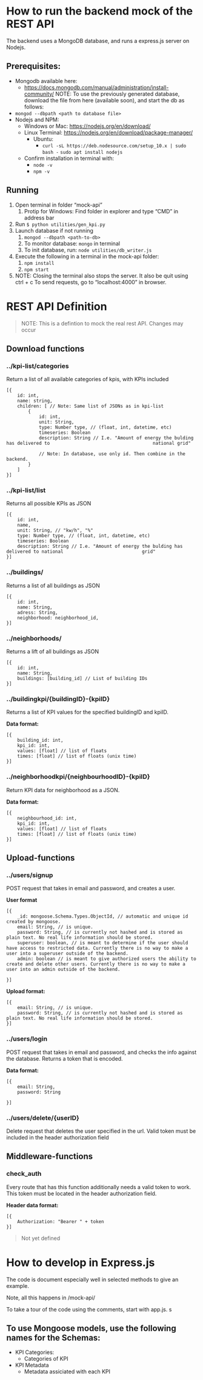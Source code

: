 # How to run the backend mock of the REST API

The backend uses a MongoDB database, and runs a express.js server on Nodejs. 

## Prerequisites: 
 - Mongodb available here: 
    - https://docs.mongodb.com/manual/administration/install-community/ 
      NOTE: To use the previously generated database, download the file from here (available soon), and start the db as follows:
  - ``` mongod --dbpath <path to database file>  ``` 
  - Nodejs and NPM:
    - Windows or Mac: https://nodejs.org/en/download/ 
    - Linux Terminal: https://nodejs.org/en/download/package-manager/ 
      - Ubuntu: 
        - ``` curl -sL https://deb.nodesource.com/setup_10.x | sudo bash - ``` 
         ``` sudo apt install nodejs ``` 
    - Confirm installation in terminal with:
      - ` node -v `
      - ` npm -v ` 

## Running 

1. Open terminal in folder “mock-api”
   1. Protip for Windows: Find folder in explorer and type “CMD” in address bar
2. Run `$ python utilities/gen_kpi.py`
2. Launch database if not running 
   1. ` mongod --dbpath <path-to-db>  ` 
   2. To monitor database: `mongo` in terminal
   3. To init database, run: `node utilities/db_writer.js`
3. Execute the following in a terminal in the mock-api folder:
   1.  ` npm install ` 
   2.  ` npm start ` 
4. NOTE: Closing the terminal also stops the server. It also be quit using ctrl + c 
   To send requests, go to “localhost:4000” in browser. 




# REST API Definition 

> NOTE: This is a defintion to mock the real rest API. Changes may occur 

## Download functions

### ../kpi-list/categories

Return a list of all available categories of kpis, with KPIs included 

``` JS
[{
    id: int,
    name: string, 
    children: [ // Note: Same list of JSONs as in kpi-list
        {
            id: int,
            unit: String,
            type: Number type, // (float, int, datetime, etc)
    		timeseries: Boolean 
            description: String // I.e. "Amount of energy the bulding has delivered to 										national grid" 
            
            // Note: In database, use only id. Then combine in the 				backend. 
        }
    ]
}]
```



### ../kpi-list/list

Returns all possible KPIs as JSON

``` JS
[{
    id: int,
    name, 
    unit: String, // "kw/h", "%" 
    type: Number type, // (float, int, datetime, etc)
    timeseries: Boolean 
    description: String // I.e. "Amount of energy the bulding has delivered to national 							grid" 
}]
```

 

### ../buildings/

Returns a list of all buildings as JSON

```JS
[{
    id: int,
    name: String, 
    adress: String, 
    neighborhood: neighborhood_id, 
}]
```



### ../neighborhoods/

Returns a lift of all buildings as JSON

```JS
[{
    id: int, 
    name: String, 
    buildings: [building_id] // List of building IDs 
}]
```



### ../buildingkpi/{buildingID}-{kpiID}
Returns a list of KPI values for the specified buildingID and kpiID.

**Data format:**

```{js}
[{
    building_id: int, 
    kpi_id: int, 
    values: [float] // list of floats
    times: [float] // list of floats (unix time)
}]
```



### ../neighborhoodkpi/{neighbourhoodID}-{kpiID}

Return KPI data for neighborhood as a JSON.

**Data format:**

```{js}
[{
    neighbourhood_id: int, 
    kpi_id: int, 
    values: [float] // list of floats
    times: [float] // list of floats (unix time)
}]
```





## Upload-functions


### ../users/signup

POST request that takes in email and password, and creates a user.

**User format**
``` JS
[{
    _id: mongoose.Schema.Types.ObjectId, // automatic and unique id created by mongoose.
    email: String, // is unique.
    password: String, // is currently not hashed and is stored as plain text. No real life information should be stored.
    superuser: boolean, // is meant to determine if the user should have access to restricted data. Currently there is no way to make a user into a superuser outside of the backend.
    admin: boolean // is meant to give authorized users the ability to create and delete other users. Currently there is no way to make a user into an admin outside of the backend. 

}]
```
**Upload format:**

``` JS
[{
    email: String, // is unique.
    password: String, // is currently not hashed and is stored as plain text. No real life information should be stored.
}]
```


### ../users/login

POST request that takes in email and password, and checks the info against the database. Returns a token that is encoded.

**Data format:**

``` JS
[{
    email: String, 
    password: String 

}]
```


### ../users/delete/{userID}

Delete request that deletes the user specified in the url. Valid token must be included in the header authorization field



## Middleware-functions

### check_auth
Every route that has this function additionally needs a valid token to work. This token must be located in the header authorization field.

**Header data format:**

``` JS
[{
    Authorization: "Bearer " + token 
}]
```





> Not yet defined 

# How to develop in Express.js

The code is document especially well in selected methods to give an example. 

Note, all this happens in /mock-api/ 

To take a tour of the code using the comments, start with app.js. s

## To use Mongoose models, use the following names for the Schemas: 
 - KPI Categories:
    - Categories of KPI 
 - KPI Metadata 
    - Metadata assiciated with each KPI 
 